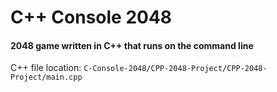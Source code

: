 # C++ Console 2048

#### 2048 game written in C++ that runs on the command line

C++ file location: `C-Console-2048/CPP-2048-Project/CPP-2048-Project/main.cpp`
